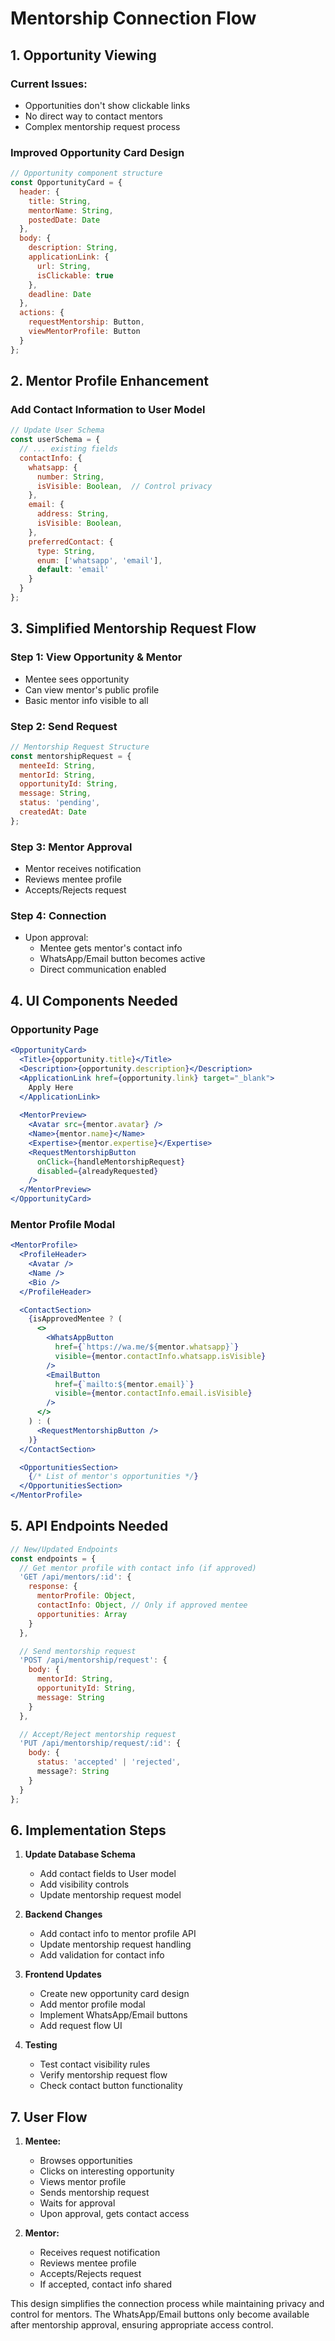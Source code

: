 # Mentorship Connection Flow

## 1. Opportunity Viewing

### Current Issues:
- Opportunities don't show clickable links
- No direct way to contact mentors
- Complex mentorship request process

### Improved Opportunity Card Design
```javascript
// Opportunity component structure
const OpportunityCard = {
  header: {
    title: String,
    mentorName: String,
    postedDate: Date
  },
  body: {
    description: String,
    applicationLink: {
      url: String,
      isClickable: true
    },
    deadline: Date
  },
  actions: {
    requestMentorship: Button,
    viewMentorProfile: Button
  }
};
```

## 2. Mentor Profile Enhancement

### Add Contact Information to User Model
```javascript
// Update User Schema
const userSchema = {
  // ... existing fields
  contactInfo: {
    whatsapp: {
      number: String,
      isVisible: Boolean,  // Control privacy
    },
    email: {
      address: String,
      isVisible: Boolean,
    },
    preferredContact: {
      type: String,
      enum: ['whatsapp', 'email'],
      default: 'email'
    }
  }
};
```

## 3. Simplified Mentorship Request Flow

### Step 1: View Opportunity & Mentor
- Mentee sees opportunity
- Can view mentor's public profile
- Basic mentor info visible to all

### Step 2: Send Request
```javascript
// Mentorship Request Structure
const mentorshipRequest = {
  menteeId: String,
  mentorId: String,
  opportunityId: String,
  message: String,
  status: 'pending',
  createdAt: Date
};
```

### Step 3: Mentor Approval
- Mentor receives notification
- Reviews mentee profile
- Accepts/Rejects request

### Step 4: Connection
- Upon approval:
  - Mentee gets mentor's contact info
  - WhatsApp/Email button becomes active
  - Direct communication enabled

## 4. UI Components Needed

### Opportunity Page
```jsx
<OpportunityCard>
  <Title>{opportunity.title}</Title>
  <Description>{opportunity.description}</Description>
  <ApplicationLink href={opportunity.link} target="_blank">
    Apply Here
  </ApplicationLink>
  
  <MentorPreview>
    <Avatar src={mentor.avatar} />
    <Name>{mentor.name}</Name>
    <Expertise>{mentor.expertise}</Expertise>
    <RequestMentorshipButton 
      onClick={handleMentorshipRequest}
      disabled={alreadyRequested}
    />
  </MentorPreview>
</OpportunityCard>
```

### Mentor Profile Modal
```jsx
<MentorProfile>
  <ProfileHeader>
    <Avatar />
    <Name />
    <Bio />
  </ProfileHeader>

  <ContactSection>
    {isApprovedMentee ? (
      <>
        <WhatsAppButton 
          href={`https://wa.me/${mentor.whatsapp}`}
          visible={mentor.contactInfo.whatsapp.isVisible}
        />
        <EmailButton 
          href={`mailto:${mentor.email}`}
          visible={mentor.contactInfo.email.isVisible}
        />
      </>
    ) : (
      <RequestMentorshipButton />
    )}
  </ContactSection>

  <OpportunitiesSection>
    {/* List of mentor's opportunities */}
  </OpportunitiesSection>
</MentorProfile>
```

## 5. API Endpoints Needed

```javascript
// New/Updated Endpoints
const endpoints = {
  // Get mentor profile with contact info (if approved)
  'GET /api/mentors/:id': {
    response: {
      mentorProfile: Object,
      contactInfo: Object, // Only if approved mentee
      opportunities: Array
    }
  },

  // Send mentorship request
  'POST /api/mentorship/request': {
    body: {
      mentorId: String,
      opportunityId: String,
      message: String
    }
  },

  // Accept/Reject mentorship request
  'PUT /api/mentorship/request/:id': {
    body: {
      status: 'accepted' | 'rejected',
      message?: String
    }
  }
};
```

## 6. Implementation Steps

1. **Update Database Schema**
   - Add contact fields to User model
   - Add visibility controls
   - Update mentorship request model

2. **Backend Changes**
   - Add contact info to mentor profile API
   - Update mentorship request handling
   - Add validation for contact info

3. **Frontend Updates**
   - Create new opportunity card design
   - Add mentor profile modal
   - Implement WhatsApp/Email buttons
   - Add request flow UI

4. **Testing**
   - Test contact visibility rules
   - Verify mentorship request flow
   - Check contact button functionality

## 7. User Flow

1. **Mentee:**
   - Browses opportunities
   - Clicks on interesting opportunity
   - Views mentor profile
   - Sends mentorship request
   - Waits for approval
   - Upon approval, gets contact access

2. **Mentor:**
   - Receives request notification
   - Reviews mentee profile
   - Accepts/Rejects request
   - If accepted, contact info shared

This design simplifies the connection process while maintaining privacy and control for mentors. The WhatsApp/Email buttons only become available after mentorship approval, ensuring appropriate access control. 